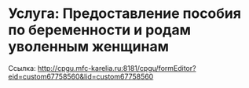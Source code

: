 # Услуга: Предоставление пособия по беременности и родам уволенным женщинам

Ссылка: <http://cpgu.mfc-karelia.ru:8181/cpgu/formEditor?eid=custom67758560&lid=custom67758560>
